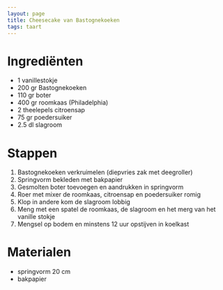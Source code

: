 ```yaml
---
layout: page
title: Cheesecake van Bastognekoeken
tags: taart
---
```


# Ingrediënten
- 1 vanillestokje
- 200 gr Bastognekoeken
- 110 gr boter
- 400 gr roomkaas (Philadelphia)
- 2 theelepels citroensap
- 75 gr poedersuiker
- 2.5 dl slagroom

# Stappen
1. Bastognekoeken verkruimelen (diepvries zak met deegroller)
1. Springvorm bekleden met bakpapier
1. Gesmolten boter toevoegen en aandrukken in springvorm
1. Roer met mixer de roomkaas, citroensap en poedersuiker romig
1. Klop in andere kom de slagroom lobbig
1. Meng met een spatel de roomkaas, de slagroom en het merg van het vanille stokje
1. Mengsel op bodem en minstens 12 uur opstijven in koelkast

# Materialen
- springvorm 20 cm
- bakpapier

 